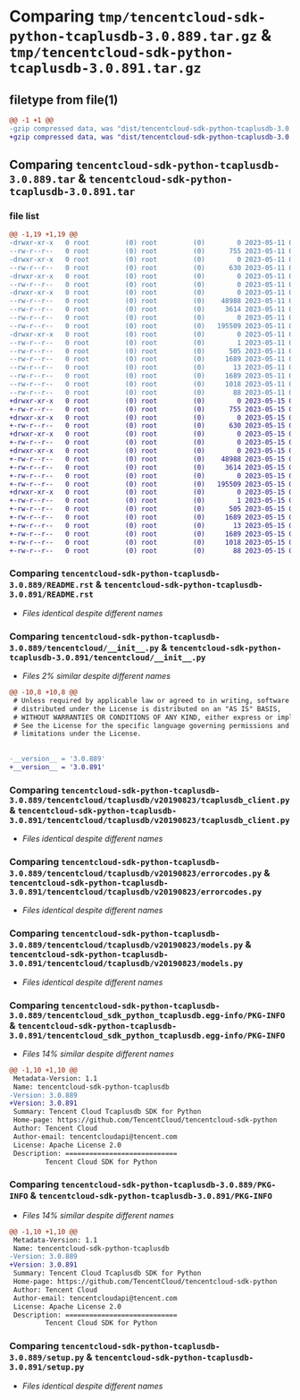# Comparing `tmp/tencentcloud-sdk-python-tcaplusdb-3.0.889.tar.gz` & `tmp/tencentcloud-sdk-python-tcaplusdb-3.0.891.tar.gz`

## filetype from file(1)

```diff
@@ -1 +1 @@
-gzip compressed data, was "dist/tencentcloud-sdk-python-tcaplusdb-3.0.889.tar", last modified: Thu May 11 03:14:58 2023, max compression
+gzip compressed data, was "dist/tencentcloud-sdk-python-tcaplusdb-3.0.891.tar", last modified: Mon May 15 04:36:47 2023, max compression
```

## Comparing `tencentcloud-sdk-python-tcaplusdb-3.0.889.tar` & `tencentcloud-sdk-python-tcaplusdb-3.0.891.tar`

### file list

```diff
@@ -1,19 +1,19 @@
-drwxr-xr-x   0 root         (0) root         (0)        0 2023-05-11 03:14:58.000000 tencentcloud-sdk-python-tcaplusdb-3.0.889/
--rw-r--r--   0 root         (0) root         (0)      755 2023-05-11 03:14:58.000000 tencentcloud-sdk-python-tcaplusdb-3.0.889/README.rst
-drwxr-xr-x   0 root         (0) root         (0)        0 2023-05-11 03:14:58.000000 tencentcloud-sdk-python-tcaplusdb-3.0.889/tencentcloud/
--rw-r--r--   0 root         (0) root         (0)      630 2023-05-11 03:14:58.000000 tencentcloud-sdk-python-tcaplusdb-3.0.889/tencentcloud/__init__.py
-drwxr-xr-x   0 root         (0) root         (0)        0 2023-05-11 03:14:58.000000 tencentcloud-sdk-python-tcaplusdb-3.0.889/tencentcloud/tcaplusdb/
--rw-r--r--   0 root         (0) root         (0)        0 2023-05-11 03:14:58.000000 tencentcloud-sdk-python-tcaplusdb-3.0.889/tencentcloud/tcaplusdb/__init__.py
-drwxr-xr-x   0 root         (0) root         (0)        0 2023-05-11 03:14:58.000000 tencentcloud-sdk-python-tcaplusdb-3.0.889/tencentcloud/tcaplusdb/v20190823/
--rw-r--r--   0 root         (0) root         (0)    48988 2023-05-11 03:14:58.000000 tencentcloud-sdk-python-tcaplusdb-3.0.889/tencentcloud/tcaplusdb/v20190823/tcaplusdb_client.py
--rw-r--r--   0 root         (0) root         (0)     3614 2023-05-11 03:14:58.000000 tencentcloud-sdk-python-tcaplusdb-3.0.889/tencentcloud/tcaplusdb/v20190823/errorcodes.py
--rw-r--r--   0 root         (0) root         (0)        0 2023-05-11 03:14:58.000000 tencentcloud-sdk-python-tcaplusdb-3.0.889/tencentcloud/tcaplusdb/v20190823/__init__.py
--rw-r--r--   0 root         (0) root         (0)   195509 2023-05-11 03:14:58.000000 tencentcloud-sdk-python-tcaplusdb-3.0.889/tencentcloud/tcaplusdb/v20190823/models.py
-drwxr-xr-x   0 root         (0) root         (0)        0 2023-05-11 03:14:58.000000 tencentcloud-sdk-python-tcaplusdb-3.0.889/tencentcloud_sdk_python_tcaplusdb.egg-info/
--rw-r--r--   0 root         (0) root         (0)        1 2023-05-11 03:14:58.000000 tencentcloud-sdk-python-tcaplusdb-3.0.889/tencentcloud_sdk_python_tcaplusdb.egg-info/dependency_links.txt
--rw-r--r--   0 root         (0) root         (0)      505 2023-05-11 03:14:58.000000 tencentcloud-sdk-python-tcaplusdb-3.0.889/tencentcloud_sdk_python_tcaplusdb.egg-info/SOURCES.txt
--rw-r--r--   0 root         (0) root         (0)     1689 2023-05-11 03:14:58.000000 tencentcloud-sdk-python-tcaplusdb-3.0.889/tencentcloud_sdk_python_tcaplusdb.egg-info/PKG-INFO
--rw-r--r--   0 root         (0) root         (0)       13 2023-05-11 03:14:58.000000 tencentcloud-sdk-python-tcaplusdb-3.0.889/tencentcloud_sdk_python_tcaplusdb.egg-info/top_level.txt
--rw-r--r--   0 root         (0) root         (0)     1689 2023-05-11 03:14:58.000000 tencentcloud-sdk-python-tcaplusdb-3.0.889/PKG-INFO
--rw-r--r--   0 root         (0) root         (0)     1018 2023-05-11 03:14:58.000000 tencentcloud-sdk-python-tcaplusdb-3.0.889/setup.py
--rw-r--r--   0 root         (0) root         (0)       88 2023-05-11 03:14:58.000000 tencentcloud-sdk-python-tcaplusdb-3.0.889/setup.cfg
+drwxr-xr-x   0 root         (0) root         (0)        0 2023-05-15 04:36:47.000000 tencentcloud-sdk-python-tcaplusdb-3.0.891/
+-rw-r--r--   0 root         (0) root         (0)      755 2023-05-15 04:36:47.000000 tencentcloud-sdk-python-tcaplusdb-3.0.891/README.rst
+drwxr-xr-x   0 root         (0) root         (0)        0 2023-05-15 04:36:47.000000 tencentcloud-sdk-python-tcaplusdb-3.0.891/tencentcloud/
+-rw-r--r--   0 root         (0) root         (0)      630 2023-05-15 04:36:47.000000 tencentcloud-sdk-python-tcaplusdb-3.0.891/tencentcloud/__init__.py
+drwxr-xr-x   0 root         (0) root         (0)        0 2023-05-15 04:36:47.000000 tencentcloud-sdk-python-tcaplusdb-3.0.891/tencentcloud/tcaplusdb/
+-rw-r--r--   0 root         (0) root         (0)        0 2023-05-15 04:36:47.000000 tencentcloud-sdk-python-tcaplusdb-3.0.891/tencentcloud/tcaplusdb/__init__.py
+drwxr-xr-x   0 root         (0) root         (0)        0 2023-05-15 04:36:47.000000 tencentcloud-sdk-python-tcaplusdb-3.0.891/tencentcloud/tcaplusdb/v20190823/
+-rw-r--r--   0 root         (0) root         (0)    48988 2023-05-15 04:36:47.000000 tencentcloud-sdk-python-tcaplusdb-3.0.891/tencentcloud/tcaplusdb/v20190823/tcaplusdb_client.py
+-rw-r--r--   0 root         (0) root         (0)     3614 2023-05-15 04:36:47.000000 tencentcloud-sdk-python-tcaplusdb-3.0.891/tencentcloud/tcaplusdb/v20190823/errorcodes.py
+-rw-r--r--   0 root         (0) root         (0)        0 2023-05-15 04:36:47.000000 tencentcloud-sdk-python-tcaplusdb-3.0.891/tencentcloud/tcaplusdb/v20190823/__init__.py
+-rw-r--r--   0 root         (0) root         (0)   195509 2023-05-15 04:36:47.000000 tencentcloud-sdk-python-tcaplusdb-3.0.891/tencentcloud/tcaplusdb/v20190823/models.py
+drwxr-xr-x   0 root         (0) root         (0)        0 2023-05-15 04:36:47.000000 tencentcloud-sdk-python-tcaplusdb-3.0.891/tencentcloud_sdk_python_tcaplusdb.egg-info/
+-rw-r--r--   0 root         (0) root         (0)        1 2023-05-15 04:36:47.000000 tencentcloud-sdk-python-tcaplusdb-3.0.891/tencentcloud_sdk_python_tcaplusdb.egg-info/dependency_links.txt
+-rw-r--r--   0 root         (0) root         (0)      505 2023-05-15 04:36:47.000000 tencentcloud-sdk-python-tcaplusdb-3.0.891/tencentcloud_sdk_python_tcaplusdb.egg-info/SOURCES.txt
+-rw-r--r--   0 root         (0) root         (0)     1689 2023-05-15 04:36:47.000000 tencentcloud-sdk-python-tcaplusdb-3.0.891/tencentcloud_sdk_python_tcaplusdb.egg-info/PKG-INFO
+-rw-r--r--   0 root         (0) root         (0)       13 2023-05-15 04:36:47.000000 tencentcloud-sdk-python-tcaplusdb-3.0.891/tencentcloud_sdk_python_tcaplusdb.egg-info/top_level.txt
+-rw-r--r--   0 root         (0) root         (0)     1689 2023-05-15 04:36:47.000000 tencentcloud-sdk-python-tcaplusdb-3.0.891/PKG-INFO
+-rw-r--r--   0 root         (0) root         (0)     1018 2023-05-15 04:36:47.000000 tencentcloud-sdk-python-tcaplusdb-3.0.891/setup.py
+-rw-r--r--   0 root         (0) root         (0)       88 2023-05-15 04:36:47.000000 tencentcloud-sdk-python-tcaplusdb-3.0.891/setup.cfg
```

### Comparing `tencentcloud-sdk-python-tcaplusdb-3.0.889/README.rst` & `tencentcloud-sdk-python-tcaplusdb-3.0.891/README.rst`

 * *Files identical despite different names*

### Comparing `tencentcloud-sdk-python-tcaplusdb-3.0.889/tencentcloud/__init__.py` & `tencentcloud-sdk-python-tcaplusdb-3.0.891/tencentcloud/__init__.py`

 * *Files 2% similar despite different names*

```diff
@@ -10,8 +10,8 @@
 # Unless required by applicable law or agreed to in writing, software
 # distributed under the License is distributed on an "AS IS" BASIS,
 # WITHOUT WARRANTIES OR CONDITIONS OF ANY KIND, either express or implied.
 # See the License for the specific language governing permissions and
 # limitations under the License.
 
 
-__version__ = '3.0.889'
+__version__ = '3.0.891'
```

### Comparing `tencentcloud-sdk-python-tcaplusdb-3.0.889/tencentcloud/tcaplusdb/v20190823/tcaplusdb_client.py` & `tencentcloud-sdk-python-tcaplusdb-3.0.891/tencentcloud/tcaplusdb/v20190823/tcaplusdb_client.py`

 * *Files identical despite different names*

### Comparing `tencentcloud-sdk-python-tcaplusdb-3.0.889/tencentcloud/tcaplusdb/v20190823/errorcodes.py` & `tencentcloud-sdk-python-tcaplusdb-3.0.891/tencentcloud/tcaplusdb/v20190823/errorcodes.py`

 * *Files identical despite different names*

### Comparing `tencentcloud-sdk-python-tcaplusdb-3.0.889/tencentcloud/tcaplusdb/v20190823/models.py` & `tencentcloud-sdk-python-tcaplusdb-3.0.891/tencentcloud/tcaplusdb/v20190823/models.py`

 * *Files identical despite different names*

### Comparing `tencentcloud-sdk-python-tcaplusdb-3.0.889/tencentcloud_sdk_python_tcaplusdb.egg-info/PKG-INFO` & `tencentcloud-sdk-python-tcaplusdb-3.0.891/tencentcloud_sdk_python_tcaplusdb.egg-info/PKG-INFO`

 * *Files 14% similar despite different names*

```diff
@@ -1,10 +1,10 @@
 Metadata-Version: 1.1
 Name: tencentcloud-sdk-python-tcaplusdb
-Version: 3.0.889
+Version: 3.0.891
 Summary: Tencent Cloud Tcaplusdb SDK for Python
 Home-page: https://github.com/TencentCloud/tencentcloud-sdk-python
 Author: Tencent Cloud
 Author-email: tencentcloudapi@tencent.com
 License: Apache License 2.0
 Description: ============================
         Tencent Cloud SDK for Python
```

### Comparing `tencentcloud-sdk-python-tcaplusdb-3.0.889/PKG-INFO` & `tencentcloud-sdk-python-tcaplusdb-3.0.891/PKG-INFO`

 * *Files 14% similar despite different names*

```diff
@@ -1,10 +1,10 @@
 Metadata-Version: 1.1
 Name: tencentcloud-sdk-python-tcaplusdb
-Version: 3.0.889
+Version: 3.0.891
 Summary: Tencent Cloud Tcaplusdb SDK for Python
 Home-page: https://github.com/TencentCloud/tencentcloud-sdk-python
 Author: Tencent Cloud
 Author-email: tencentcloudapi@tencent.com
 License: Apache License 2.0
 Description: ============================
         Tencent Cloud SDK for Python
```

### Comparing `tencentcloud-sdk-python-tcaplusdb-3.0.889/setup.py` & `tencentcloud-sdk-python-tcaplusdb-3.0.891/setup.py`

 * *Files identical despite different names*

